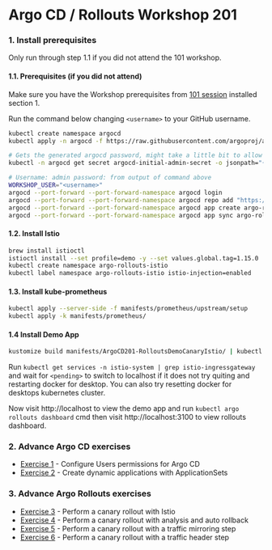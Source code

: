 # Argo CD / Rollouts Workshop 201

### 1. Install prerequisites

Only run through step 1.1 if you did not attend the 101 workshop.

#### 1.1. Prerequisites (if you did not attend)

Make sure you have the Workshop prerequisites from [101 session](101_README.md) installed section 1.

Run the command below changing `<username>` to your GitHub username.

```sh
kubectl create namespace argocd
kubectl apply -n argocd -f https://raw.githubusercontent.com/argoproj/argo-cd/stable/manifests/install.yaml

# Gets the generated argocd password, might take a little bit to allow argocd to fully start
kubectl -n argocd get secret argocd-initial-admin-secret -o jsonpath="{.data.password}" | base64 -d

# Username: admin password: from output of command above
WORKSHOP_USER="<username>"
argocd --port-forward --port-forward-namespace argocd login
argocd --port-forward --port-forward-namespace argocd repo add "https://github.com/$WORKSHOP_USER/ArgoCDRollouts"
argocd --port-forward --port-forward-namespace argocd app create argo-rollouts --repo "https://github.com/$WORKSHOP_USER/ArgoCDRollouts" --path manifests/ArgoCD101-RolloutsController --dest-namespace argo-rollouts --dest-server https://kubernetes.default.svc
argocd --port-forward --port-forward-namespace argocd app sync argo-rollouts
```

#### 1.2. Install Istio

```sh
brew install istioctl
istioctl install --set profile=demo -y --set values.global.tag=1.15.0
kubectl create namespace argo-rollouts-istio
kubectl label namespace argo-rollouts-istio istio-injection=enabled
```

#### 1.3. Install kube-prometheus
```sh
kubectl apply --server-side -f manifests/prometheus/upstream/setup
kubectl apply -k manifests/prometheus/
```

#### 1.4 Install Demo App

```sh
kustomize build manifests/ArgoCD201-RolloutsDemoCanaryIstio/ | kubectl apply -f -
```

Run `kubectl get services -n istio-system | grep istio-ingressgateway` and wait for `<pending>` to switch to localhost
if it does not try quiting and restarting docker for desktop. You can also try resetting docker for desktops kubernetes cluster.

Now visit http://localhost to view the demo app and run `kubectl argo rollouts dashboard` cmd then visit http://localhost:3100 to view rollouts
dashboard.
### 2. Advance Argo CD exercises

- [Exercise 1](exercise-201/exercise1.md) - Configure Users permissions for Argo CD
- [Exercise 2](exercise-201/exercise2.md) - Create dynamic applications with ApplicationSets

### 3. Advance Argo Rollouts exercises

- [Exercise 3](exercise-201/exercise3.md) - Perform a canary rollout with Istio
- [Exercise 4](exercise-201/exercise4.md) - Perform a canary rollout with analysis and auto rollback
- [Exercise 5](exercise-201/exercise5.md) - Perform a canary rollout with a traffic mirroring step
- [Exercise 6](exercise-201/exercise6.md) - Perform a canary rollout with a traffic header step
